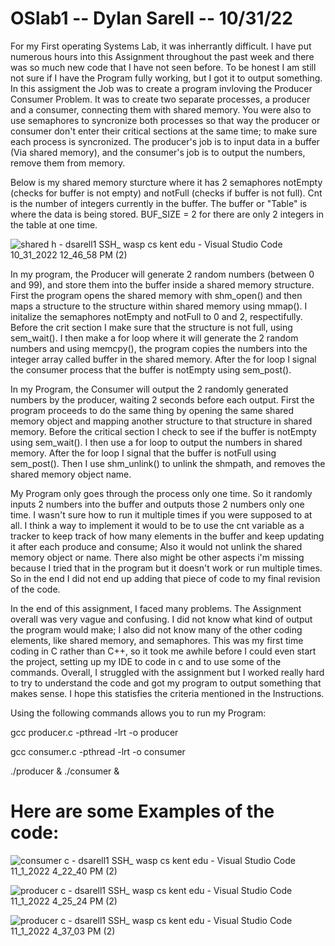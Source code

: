# OSlab1 -- Dylan Sarell -- 10/31/22

  For my First operating Systems Lab, it was inherrantly difficult. I have put numerous hours into this Assignment throughout the past week and there was so much new code that I have not seen before. To be honest I am still not sure if I have the Program fully working, but I got it to output something. In this assigment the Job was to create a program invloving the Producer Consumer Problem. It was to create two separate processes, a producer and a consumer, connecting them with shared memory. You were also to use semaphores to syncronize both processes so that way the producer or consumer don't enter their critical sections at the same time; to make sure each process is syncronized. The producer's job is to input data in a buffer (Via shared memory), and the consumer's job is to output the numbers, remove them from memory.
  
  Below is my shared memory sturcture where it has 2 semaphores notEmpty (checks for buffer is not empty) and notFull (checks if buffer is not full). Cnt is the number of integers currently in the buffer. The buffer or "Table" is where the data is being stored. BUF_SIZE = 2 for there are only 2 integers in the table at one time.

![shared h - dsarell1  SSH_ wasp cs kent edu  - Visual Studio Code 10_31_2022 12_46_58 PM (2)](https://user-images.githubusercontent.com/116117025/199335099-6ff058be-cdec-413c-aaf2-f6c33af7834b.png)

  In my program, the Producer will generate 2 random numbers (between 0 and 99), and store them into the buffer inside a shared memory structure. First the program opens the shared memory with shm_open() and then maps a structure to the structure within shared memory using mmap(). I initalize the semaphores notEmpty and notFull to 0 and 2, respectifully. Before the crit section I make sure that the structure is not full, using sem_wait(). I then make a for loop where it will generate the 2 random numbers and using memcpy(), the program copies the numbers into the integer array called buffer in the shared memory. After the for loop I signal the consumer process that the buffer is notEmpty using sem_post().

  In my Program, the Consumer will output the 2 randomly generated numbers by the producer, waiting 2 seconds before each output. First the program proceeds to do the same thing by opening the same shared memory object and mapping another structure to that structure in shared memory. Before the critical section I check to see if the buffer is notEmpty using sem_wait(). I then use a for loop to output the numbers in shared memory. After the for loop I signal that the buffer is notFull using sem_post(). Then I use shm_unlink() to unlink the shmpath, and removes the shared memory object name. 
  
  My Program only goes through the process only one time. So it randomly inputs 2 numbers into the buffer and outputs those 2 numbers only one time. I wasn't sure how to run it multiple times if you were supposed to at all. I think a way to implement it would to be to use the cnt variable as a tracker to keep track of how many elements in the buffer and keep updating it after each produce and consume; Also it would not unlink the shared memory object or name. There also might be other aspects i'm missing because I tried that in the program but it doesn't work or run multiple times. So in the end I did not end up adding that piece of code to my final revision of the code. 
  
  In the end of this assignment, I faced many problems. The Assignment overall was very vague and confusing. I did not know what kind of output the program would make; I also did not know many of the other coding elements, like shared memory, and semaphores. This was my first time coding in C rather than C++, so it took me awhile before I could even start the project, setting up my IDE to code in c and to use some of the commands. Overall, I struggled with the assignment but I worked really hard to try to understand the code and got my program to output something that makes sense. I hope this statisfies the criteria mentioned in the Instructions.
  
  Using the following commands allows you to run my Program:
  
  gcc producer.c -pthread -lrt -o producer
  
  gcc consumer.c -pthread -lrt -o consumer
  
  ./producer & ./consumer &
  
  # Here are some Examples of the code:
  
![consumer c - dsarell1  SSH_ wasp cs kent edu  - Visual Studio Code 11_1_2022 4_22_40 PM (2)](https://user-images.githubusercontent.com/116117025/199334889-a66a05e6-75e4-49ee-8ced-1797882ce7f5.png)

![producer c - dsarell1  SSH_ wasp cs kent edu  - Visual Studio Code 11_1_2022 4_25_24 PM (2)](https://user-images.githubusercontent.com/116117025/199334935-70f80032-d36f-4a3b-8b15-d4425f1c91f9.png)

![producer c - dsarell1  SSH_ wasp cs kent edu  - Visual Studio Code 11_1_2022 4_37_03 PM (2)](https://user-images.githubusercontent.com/116117025/199336316-3ad19bc7-4823-440a-ac06-ddc7520ed902.png)

